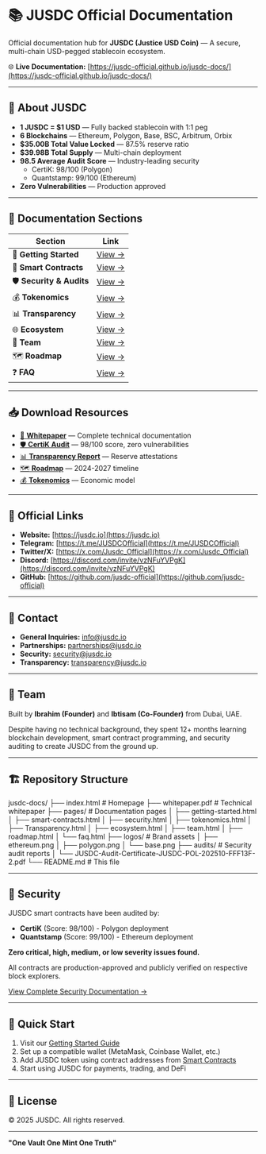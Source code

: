 # 📚 JUSDC Official Documentation

Official documentation hub for **JUSDC (Justice USD Coin)** — A secure, multi-chain USD-pegged stablecoin ecosystem.

🌐 **Live Documentation:** [https://jusdc-official.github.io/jusdc-docs/](https://jusdc-official.github.io/jusdc-docs/)

---

## 🌟 About JUSDC

- **1 JUSDC = $1 USD** — Fully backed stablecoin with 1:1 peg
- **6 Blockchains** — Ethereum, Polygon, Base, BSC, Arbitrum, Orbix
- **$35.00B Total Value Locked** — 87.5% reserve ratio
- **$39.98B Total Supply** — Multi-chain deployment
- **98.5 Average Audit Score** — Industry-leading security
  - CertiK: 98/100 (Polygon)
  - Quantstamp: 99/100 (Ethereum)
- **Zero Vulnerabilities** — Production approved

---

## 📖 Documentation Sections

| Section | Link |
|---------|------|
| 🚀 **Getting Started** | [View →](https://jusdc-official.github.io/jusdc-docs/pages/getting-started.html) |
| 📝 **Smart Contracts** | [View →](https://jusdc-official.github.io/jusdc-docs/pages/smart-contracts.html) |
| 🛡️ **Security & Audits** | [View →](https://jusdc-official.github.io/jusdc-docs/pages/security.html) |
| 💰 **Tokenomics** | [View →](https://jusdc-official.github.io/jusdc-docs/pages/tokenomics.html) |
| 📊 **Transparency** | [View →](https://jusdc-official.github.io/jusdc-docs/pages/Transparency.html) |
| 🌐 **Ecosystem** | [View →](https://jusdc-official.github.io/jusdc-docs/pages/ecosystem.html) |
| 👥 **Team** | [View →](https://jusdc-official.github.io/jusdc-docs/pages/team.html) |
| 🗺️ **Roadmap** | [View →](https://jusdc-official.github.io/jusdc-docs/pages/roadmap.html) |
| ❓ **FAQ** | [View →](https://jusdc-official.github.io/jusdc-docs/pages/faq.html) |

---

## 📥 Download Resources

- [📄 **Whitepaper**](https://jusdc-official.github.io/jusdc-docs/whitepaper.pdf) — Complete technical documentation
- [🛡️ **CertiK Audit**](audits/JUSDC-Audit-Certificate-JUSDC-POL-202510-FFF13F-2.pdf) — 98/100 score, zero vulnerabilities
- [📊 **Transparency Report**](https://jusdc-official.github.io/jusdc-docs/pages/Transparency.html) — Reserve attestations
- [🗺️ **Roadmap**](https://jusdc-official.github.io/jusdc-docs/pages/roadmap.html) — 2024-2027 timeline
- [💰 **Tokenomics**](https://jusdc-official.github.io/jusdc-docs/pages/tokenomics.html) — Economic model

---

## 🔗 Official Links

- **Website:** [https://jusdc.io](https://jusdc.io)
- **Telegram:** [https://t.me/JUSDCOfficial](https://t.me/JUSDCOfficial)
- **Twitter/X:** [https://x.com/Jusdc_Official](https://x.com/Jusdc_Official)
- **Discord:** [https://discord.com/invite/vzNFuYVPgK](https://discord.com/invite/vzNFuYVPgK)
- **GitHub:** [https://github.com/jusdc-official](https://github.com/jusdc-official)

---

## 📧 Contact

- **General Inquiries:** info@jusdc.io
- **Partnerships:** partnerships@jusdc.io
- **Security:** security@jusdc.io
- **Transparency:** transparency@jusdc.io

---

## 👥 Team

Built by **Ibrahim (Founder)** and **Ibtisam (Co-Founder)** from Dubai, UAE.

Despite having no technical background, they spent 12+ months learning blockchain development, smart contract programming, and security auditing to create JUSDC from the ground up.

---

## 🏗️ Repository Structure
jusdc-docs/
├── index.html # Homepage
├── whitepaper.pdf # Technical whitepaper
├── pages/ # Documentation pages
│ ├── getting-started.html
│ ├── smart-contracts.html
│ ├── security.html
│ ├── tokenomics.html
│ ├── Transparency.html
│ ├── ecosystem.html
│ ├── team.html
│ ├── roadmap.html
│ └── faq.html
├── logos/ # Brand assets
│ ├── ethereum.png
│ ├── polygon.png
│ └── base.png
├── audits/ # Security audit reports
│ └── JUSDC-Audit-Certificate-JUSDC-POL-202510-FFF13F-2.pdf
└── README.md # This file

---

## 🔐 Security

JUSDC smart contracts have been audited by:
- **CertiK** (Score: 98/100) - Polygon deployment
- **Quantstamp** (Score: 99/100) - Ethereum deployment

**Zero critical, high, medium, or low severity issues found.**

All contracts are production-approved and publicly verified on respective block explorers.

[View Complete Security Documentation →](https://jusdc-official.github.io/jusdc-docs/pages/security.html)

---

## 🚀 Quick Start

1. Visit our [Getting Started Guide](https://jusdc-official.github.io/jusdc-docs/pages/getting-started.html)
2. Set up a compatible wallet (MetaMask, Coinbase Wallet, etc.)
3. Add JUSDC token using contract addresses from [Smart Contracts](https://jusdc-official.github.io/jusdc-docs/pages/smart-contracts.html)
4. Start using JUSDC for payments, trading, and DeFi

---

## 📜 License

© 2025 JUSDC. All rights reserved.

---

**"One Vault One Mint One Truth"**

